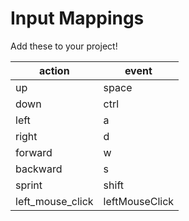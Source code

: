 # Input Mappings
Add these to your project!


| action           | event          |
| ---------------- | -------------- |
| up               | space          |
| down             | ctrl           |
| left             | a              |
| right            | d              |
| forward          | w              |
| backward         | s              |
| sprint           | shift          |
| left_mouse_click | leftMouseClick |
